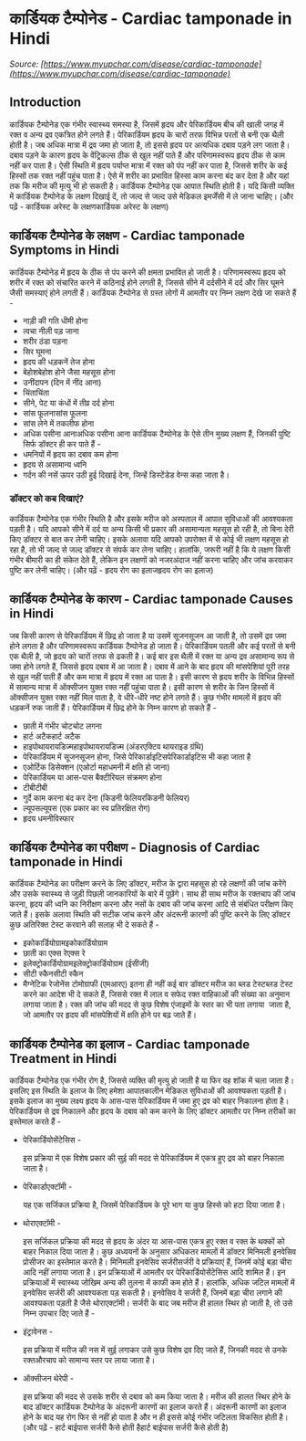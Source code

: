 # कार्डियक टैम्पोनेड - Cardiac tamponade in Hindi
_Source: [https://www.myupchar.com/disease/cardiac-tamponade](https://www.myupchar.com/disease/cardiac-tamponade)_

## Introduction
कार्डियक टैम्पोनेड एक गंभीर स्वास्थ्य समस्या है, जिसमें हृदय और पेरिकार्डियम बीच की खाली जगह में रक्त व अन्य द्रव एकत्रित होने लगते हैं। पेरिकार्डियम हृदय के चारों तरफ विभिन्न परतों से बनी एक थैली होती है। जब अधिक मात्रा में द्रव जमा हो जाता है, तो इससे हृदय पर अत्यधिक दबाव पड़ने लग जाता है। दबाव पड़ने के कारण हृदय के वेंट्रिकल्स ठीक से खुल नहीं पाते हैं और परिणामस्वरूप हृदय ठीक से काम नहीं कर पाता है।
ऐसी स्थिति में हृदय पर्याप्त मात्रा में रक्त को पंप नहीं कर पाता है, जिससे शरीर के कई हिस्सों तक रक्त नहीं पहुंच पाता है। ऐसे में शरीर का प्रभावित हिस्सा काम करना बंद कर देता है और यहां तक कि मरीज की मृत्यु भी हो सकती है। कार्डियक टैम्पोनेड एक आपात स्थिति होती है। यदि किसी व्यक्ति में कार्डियक टैम्पोनेड के लक्षण दिखाई दें, तो जल्द से जल्द उसे मेडिकल इमर्जेंसी में ले जाना चाहिए।
(और पढ़ें - कार्डियक अरेस्ट के लक्षणकार्डियक अरेस्ट के लक्षण)

## कार्डियक टैम्पोनेड के लक्षण - Cardiac tamponade Symptoms in Hindi
कार्डियक टैम्पोनेड में हृदय के ठीक से पंप करने की क्षमता प्रभावित हो जाती है। परिणामस्वरूप हृदय को शरीर में रक्त को संचारित करने में कठिनाई होने लगती है, जिससे सीने में दर्दसीने में दर्द और सिर घूमने जैसी समस्याएं होने लगती हैं।
कार्डियक टैम्पोनेड से ग्रस्त लोगों में आमतौर पर निम्न लक्षण देखे जा सकते हैं -
- नाड़ी की गति धीमी होना
- त्वचा नीली पड़ जाना
- शरीर ठंडा पड़ना
- सिर घूमना
- हृदय की धड़कनें तेज होना
- बेहोशबेहोश होने जैसा महसूस होना
- उनींदापन (दिन में नींद आना)
- चिंताचिंता
- सीने, पेट या कंधों में तीव्र दर्द होना
- सांस फूलनासांस फूलना
- सांस लेने में तकलीफ होना
- अधिक पसीना आनाअधिक पसीना आना
कार्डियक टैम्पोनेड के ऐसे तीन मुख्य लक्षण हैं, जिनकी पुष्टि सिर्फ डॉक्टर ही कर पाते हैं -
- धमनियों में हृदय का दबाव कम होना
- हृदय से असामान्य ध्वनि
- गर्दन की नसें ऊपर उठी हुई दिखाई देना, जिन्हें डिस्टेंडेड वेन्स कहा जाता है।
### डॉक्टर को कब दिखाएं?
कार्डियक टैम्पोनेड एक गंभीर स्थिति है और इसके मरीज को अस्पताल में आपात सुविधाओं की आवश्यकता पड़ती है। यदि आपको सीने में दर्द या अन्य किसी भी प्रकार की असामान्यता महसूस हो रही है, तो बिना देरी किए डॉक्टर से बात कर लेनी चाहिए। इसके अलावा यदि आपको उपरोक्त में से कोई भी लक्षण महसूस हो रहा है, तो भी जल्द से जल्द डॉक्टर से संपर्क कर लेना चाहिए।
हालांकि, जरूरी नहीं है कि ये लक्षण किसी गंभीर बीमारी का ही संकेत देते हैं, लेकिन इन लक्षणों को नजरअंदाज नहीं करना चाहिए और जांच करवाकर पुष्टि कर लेनी चाहिए।
(और पढ़ें - हृदय रोग का इलाजहृदय रोग का इलाज)

## कार्डियक टैम्पोनेड के कारण - Cardiac tamponade Causes in Hindi
जब किसी कारण से पेरिकार्डियम में छिद्र हो जाता है या उसमें सूजनसूजन आ जाती है, तो उसमें द्रव जमा होने लगता है और परिणामस्वरूप कार्डियक टैम्पोनेड हो जाता है। पेरिकार्डियम पतली और कई परतों से बनी एक थैली है, जो हृदय को चारों तरफ से ढकती है। कई बार इस थैली में रक्त या अन्य द्रव असामान्य रूप से जमा होने लगते हैं, जिससे हृदय दबाव में आ जाता है। दबाव में आने के बाद हृदय की मांसपेशियां पूरी तरह से खुल नहीं पाती हैं और कम मात्रा में हृदय में रक्त आ पाता है। इसी कारण से हृदय शरीर के विभिन्न हिस्सों में सामान्य मात्रा में ऑक्सीजन युक्त रक्त नहीं पहुंचा पाता है। इसी कारण से शरीर के जिन हिस्सों में ऑक्सीजन युक्त रक्त नहीं मिल पाता है, वे धीरे-धीरे नष्ट होने लगते हैं। कुछ गंभीर मामलों में हृदय की धड़कनें रुक जाती हैं।
पेरिकार्डियम में छिद्र होने के निम्न कारण हो सकते हैं -
- छाती में गंभीर चोटचोट लगना
- हार्ट अटैकहार्ट अटैक
- हाइपोथायरायडिज्महाइपोथायरायडिज्म (अंडरएक्टिव थायराइड ग्रंथि)
- पेरिकार्डियम में सूजनसूजन होना, जिसे पेरिकार्डाइटिसपेरिकार्डाइटिस भी कहा जाता है
- एओर्टिक डिसेक्शन (एओर्टा महाधमनी में क्षति हो जाना)
- पेरिकार्डियम या आस-पास बैक्टीरियल संक्रमण होना
- टीबीटीबी
- गुर्दे काम करना बंद कर देना (किडनी फेलियरकिडनी फेलियर)
- ल्यूपसल्यूपस (एक प्रकार का स्व प्रतिरक्षित रोग)
- हृदय धमनीविस्फार

## कार्डियक टैम्पोनेड का परीक्षण - Diagnosis of Cardiac tamponade in Hindi
कार्डियक टैम्पोनेड का परीक्षण करने के लिए डॉक्टर, मरीज के द्वारा महसूस हो रहे लक्षणों की जांच करेंगे और उसके स्वास्थ्य से जुड़ी पिछली जानकारियों के बारे में पूछेंगे। साथ ही साथ मरीज के रक्तचाप की जांच करना, हृदय की ध्वनि का निरीक्षण करना और नसों के दबाव की जांच करना आदि से संबंधित परीक्षण किए जाते हैं।
इसके अलावा स्थिति की सटीक जांच करने और अंदरूनी कारणों की पुष्टि करने के लिए डॉक्टर कुछ अतिरिक्त टेस्ट करवाने की सलाह भी दे सकते हैं -
- इकोकार्डियोग्रामइकोकार्डियोग्राम
- छाती का एक्स रेएक्स रे
- इलेक्ट्रोकार्डियोग्रामइलेक्ट्रोकार्डियोग्राम (ईसीजी)
- सीटी स्कैनसीटी स्कैन
- मैग्नेटिक रेजोनेंस टोमोग्राफी (एमआरए)
इतना ही नहीं कई बार डॉक्टर मरीज का ब्लड टेस्टब्लड टेस्ट करने का आदेश भी दे सकते हैं, जिससे रक्त में लाल व सफेद रक्त वाहिकाओं की संख्या का अनुमान लगाया जाता है। रक्त की जांच की मदद से कुछ विशेष एंजाइमों के स्तर का भी पता लगाया  जाता है, जो आमतौर पर हृदय की मांसपेशियों में क्षति होने पर बढ़ जाते हैं।

## कार्डियक टैम्पोनेड का इलाज - Cardiac tamponade Treatment in Hindi
कार्डियक टैम्पोनेड एक गंभीर रोग है, जिससे व्यक्ति की मृत्यु हो जाती है या फिर वह शॉक में चला जाता है। इसलिए इस स्थिति के इलाज के लिए हमेशा आपातकालीन मेडिकल सुविधाओं की आवश्यकता पड़ती है। इसके इलाज का मुख्य लक्ष्य हृदय के आस-पास पेरिकार्डियम में जमा हुए द्रव को बाहर निकालना होता है।
पेरिकार्डियम से द्रव निकालने और हृदय के दबाव को कम करने के लिए डॉक्टर आमतौर पर निम्न तरीकों का इस्तेमाल करते हैं -
- पेरिकार्डियोसेंटेसिस -
	इस प्रक्रिया में एक विशेष प्रकार की सुई की मदद से पेरिकार्डियम में एकत्र हुए द्रव को बाहर निकाला जाता है।
- पेरिकार्डाएक्टॉमी -
	यह एक सर्जिकल प्रक्रिया है, जिसमें पेरिकार्डियम के पूरे भाग या कुछ हिस्से को हटा दिया जाता है।
- थोराएक्टॉमी -
	इस सर्जिकल प्रक्रिया की मदद से हृदय के अंदर या आस-पास एकत्र हुए रक्त व रक्त के थक्कों को बाहर निकाल दिया जाता है।
कुछ अध्ययनों के अनुसार अधिकतर मामलों में डॉक्टर मिनिमली इनवेसिव प्रोसीजर का इस्तेमाल करते है। मिनिमली इनवेसिव सर्जरीसर्जरी वे प्रक्रियाएं हैं, जिनमें कोई बड़ा चीरा आदि नहीं लगाया जाता है। इन प्रक्रियाओं में आमतौर पर पेरिकार्डियोसेंटेसिस आदि शामिल हैं। इन प्रक्रियाओं में स्वास्थ्य जोखिम अन्य की तुलना में काफी कम होते हैं।
हालांकि, अधिक जटिल मामलों में इनवेसिव सर्जरी की आवश्यकता पड़ सकती है। इनवेसिव वे सर्जरी हैं, जिनमें बड़ा चीरा लगाने की आवश्यकता पड़ती है जैसे थोराएक्टॉमी।
सर्जरी के बाद जब मरीज ही हालत स्थिर हो जाती है, तो उसे निम्न उपचार दिए जाते हैं -
- इंट्रावेनस -
	इस प्रक्रिया में मरीज की नस में सुई लगाकर उसे कुछ विशेष द्रव दिए जाते हैं, जिनकी मदद से उनके रक्तऔरचाप को सामान्य स्तर पर लाया जाता है।
- ऑक्सीजन थेरेपी -
	इस प्रक्रिया की मदद से उसके शरीर से दबाव को कम किया जाता है।
मरीज की हालत स्थिर होने के बाद डॉक्टर कार्डियक टैम्पोनेड के अंदरूनी कारणों का इलाज करते हैं। अंदरूनी कारणों का इलाज होने के बाद यह रोग फिर से नहीं हो पाता है और न ही इससे कोई गंभीर जटिलता विकसित होती है।
(और पढ़ें - हार्ट बाईपास सर्जरी कैसे होती हैहार्ट बाईपास सर्जरी कैसे होती है)

